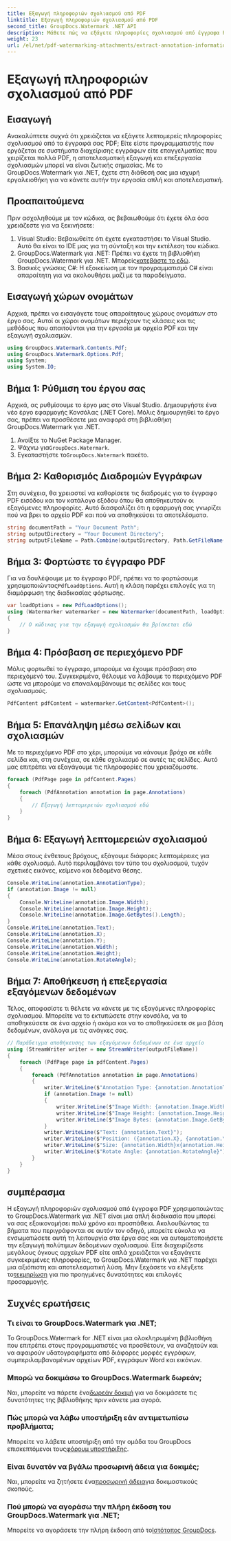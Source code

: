 ```yaml
---
title: Εξαγωγή πληροφοριών σχολιασμού από PDF
linktitle: Εξαγωγή πληροφοριών σχολιασμού από PDF
second_title: GroupDocs.Watermark .NET API
description: Μάθετε πώς να εξάγετε πληροφορίες σχολιασμού από έγγραφα PDF χρησιμοποιώντας το GroupDocs.Watermark για .NET σε αυτόν τον αναλυτικό, βήμα προς βήμα οδηγό.
weight: 23
url: /el/net/pdf-watermarking-attachments/extract-annotation-information-pdf/
---
```


# Εξαγωγή πληροφοριών σχολιασμού από PDF

## Εισαγωγή
Ανακαλύπτετε συχνά ότι χρειάζεται να εξάγετε λεπτομερείς πληροφορίες σχολιασμού από τα έγγραφά σας PDF; Είτε είστε προγραμματιστής που εργάζεται σε συστήματα διαχείρισης εγγράφων είτε επαγγελματίας που χειρίζεται πολλά PDF, η αποτελεσματική εξαγωγή και επεξεργασία σχολιασμών μπορεί να είναι ζωτικής σημασίας. Με το GroupDocs.Watermark για .NET, έχετε στη διάθεσή σας μια ισχυρή εργαλειοθήκη για να κάνετε αυτήν την εργασία απλή και αποτελεσματική.
## Προαπαιτούμενα
Πριν ασχοληθούμε με τον κώδικα, ας βεβαιωθούμε ότι έχετε όλα όσα χρειάζεστε για να ξεκινήσετε:
1. Visual Studio: Βεβαιωθείτε ότι έχετε εγκαταστήσει το Visual Studio. Αυτό θα είναι το IDE μας για τη σύνταξη και την εκτέλεση του κώδικα.
2.  GroupDocs.Watermark για .NET: Πρέπει να έχετε τη βιβλιοθήκη GroupDocs.Watermark για .NET. Μπορείς[κατεβάστε το εδώ](https://releases.groupdocs.com/Watermark/net/).
3. Βασικές γνώσεις C#: Η εξοικείωση με τον προγραμματισμό C# είναι απαραίτητη για να ακολουθήσει μαζί με τα παραδείγματα.
## Εισαγωγή χώρων ονομάτων
Αρχικά, πρέπει να εισαγάγετε τους απαραίτητους χώρους ονομάτων στο έργο σας. Αυτοί οι χώροι ονομάτων περιέχουν τις κλάσεις και τις μεθόδους που απαιτούνται για την εργασία με αρχεία PDF και την εξαγωγή σχολιασμών.
```csharp
using GroupDocs.Watermark.Contents.Pdf;
using GroupDocs.Watermark.Options.Pdf;
using System;
using System.IO;
```
## Βήμα 1: Ρύθμιση του έργου σας
Αρχικά, ας ρυθμίσουμε το έργο μας στο Visual Studio. Δημιουργήστε ένα νέο έργο εφαρμογής Κονσόλας (.NET Core). Μόλις δημιουργηθεί το έργο σας, πρέπει να προσθέσετε μια αναφορά στη βιβλιοθήκη GroupDocs.Watermark για .NET.
1. Ανοίξτε το NuGet Package Manager.
2.  Ψάχνω για`GroupDocs.Watermark`.
3.  Εγκαταστήστε το`GroupDocs.Watermark` πακέτο.
## Βήμα 2: Καθορισμός Διαδρομών Εγγράφων
Στη συνέχεια, θα χρειαστεί να καθορίσετε τις διαδρομές για το έγγραφο PDF εισόδου και τον κατάλογο εξόδου όπου θα αποθηκευτούν οι εξαγόμενες πληροφορίες. Αυτό διασφαλίζει ότι η εφαρμογή σας γνωρίζει πού να βρει το αρχείο PDF και πού να αποθηκεύσει τα αποτελέσματα.
```csharp
string documentPath = "Your Document Path";
string outputDirectory = "Your Document Directory";
string outputFileName = Path.Combine(outputDirectory, Path.GetFileName(documentPath));
```
## Βήμα 3: Φορτώστε το έγγραφο PDF
 Για να δουλέψουμε με το έγγραφο PDF, πρέπει να το φορτώσουμε χρησιμοποιώντας`PdfLoadOptions`. Αυτή η κλάση παρέχει επιλογές για τη διαμόρφωση της διαδικασίας φόρτωσης.
```csharp
var loadOptions = new PdfLoadOptions();
using (Watermarker watermarker = new Watermarker(documentPath, loadOptions))
{
    // Ο κώδικας για την εξαγωγή σχολιασμών θα βρίσκεται εδώ
}
```
## Βήμα 4: Πρόσβαση σε περιεχόμενο PDF
Μόλις φορτωθεί το έγγραφο, μπορούμε να έχουμε πρόσβαση στο περιεχόμενό του. Συγκεκριμένα, θέλουμε να λάβουμε το περιεχόμενο PDF ώστε να μπορούμε να επαναλαμβάνουμε τις σελίδες και τους σχολιασμούς.
```csharp
PdfContent pdfContent = watermarker.GetContent<PdfContent>();
```
## Βήμα 5: Επανάληψη μέσω σελίδων και σχολιασμών
Με το περιεχόμενο PDF στο χέρι, μπορούμε να κάνουμε βρόχο σε κάθε σελίδα και, στη συνέχεια, σε κάθε σχολιασμό σε αυτές τις σελίδες. Αυτό μας επιτρέπει να εξαγάγουμε τις πληροφορίες που χρειαζόμαστε.
```csharp
foreach (PdfPage page in pdfContent.Pages)
{
    foreach (PdfAnnotation annotation in page.Annotations)
    {
        // Εξαγωγή λεπτομερειών σχολιασμού εδώ
    }
}
```
## Βήμα 6: Εξαγωγή λεπτομερειών σχολιασμού
Μέσα στους ένθετους βρόχους, εξάγουμε διάφορες λεπτομέρειες για κάθε σχολιασμό. Αυτό περιλαμβάνει τον τύπο του σχολιασμού, τυχόν σχετικές εικόνες, κείμενο και δεδομένα θέσης.
```csharp
Console.WriteLine(annotation.AnnotationType);
if (annotation.Image != null)
{
    Console.WriteLine(annotation.Image.Width);
    Console.WriteLine(annotation.Image.Height);
    Console.WriteLine(annotation.Image.GetBytes().Length);
}
Console.WriteLine(annotation.Text);
Console.WriteLine(annotation.X);
Console.WriteLine(annotation.Y);
Console.WriteLine(annotation.Width);
Console.WriteLine(annotation.Height);
Console.WriteLine(annotation.RotateAngle);
```
## Βήμα 7: Αποθήκευση ή επεξεργασία εξαγόμενων δεδομένων
Τέλος, αποφασίστε τι θέλετε να κάνετε με τις εξαγόμενες πληροφορίες σχολιασμού. Μπορείτε να το εκτυπώσετε στην κονσόλα, να το αποθηκεύσετε σε ένα αρχείο ή ακόμα και να το αποθηκεύσετε σε μια βάση δεδομένων, ανάλογα με τις ανάγκες σας.
```csharp
// Παράδειγμα αποθήκευσης των εξαγόμενων δεδομένων σε ένα αρχείο
using (StreamWriter writer = new StreamWriter(outputFileName))
{
    foreach (PdfPage page in pdfContent.Pages)
    {
        foreach (PdfAnnotation annotation in page.Annotations)
        {
            writer.WriteLine($"Annotation Type: {annotation.AnnotationType}");
            if (annotation.Image != null)
            {
                writer.WriteLine($"Image Width: {annotation.Image.Width}");
                writer.WriteLine($"Image Height: {annotation.Image.Height}");
                writer.WriteLine($"Image Bytes: {annotation.Image.GetBytes().Length}");
            }
            writer.WriteLine($"Text: {annotation.Text}");
            writer.WriteLine($"Position: ({annotation.X}, {annotation.Y})");
            writer.WriteLine($"Size: {annotation.Width}x{annotation.Height}");
            writer.WriteLine($"Rotate Angle: {annotation.RotateAngle}");
        }
    }
}
```
## συμπέρασμα
Η εξαγωγή πληροφοριών σχολιασμού από έγγραφα PDF χρησιμοποιώντας το GroupDocs.Watermark για .NET είναι μια απλή διαδικασία που μπορεί να σας εξοικονομήσει πολύ χρόνο και προσπάθεια. Ακολουθώντας τα βήματα που περιγράφονται σε αυτόν τον οδηγό, μπορείτε εύκολα να ενσωματώσετε αυτή τη λειτουργία στα έργα σας και να αυτοματοποιήσετε την εξαγωγή πολύτιμων δεδομένων σχολιασμού.
 Είτε διαχειρίζεστε μεγάλους όγκους αρχείων PDF είτε απλά χρειάζεται να εξαγάγετε συγκεκριμένες πληροφορίες, το GroupDocs.Watermark για .NET παρέχει μια αξιόπιστη και αποτελεσματική λύση. Μην ξεχάσετε να ελέγξετε το[τεκμηρίωση](https://tutorials.groupdocs.com/Watermark/net/) για πιο προηγμένες δυνατότητες και επιλογές προσαρμογής.
## Συχνές ερωτήσεις
### Τι είναι το GroupDocs.Watermark για .NET;
Το GroupDocs.Watermark for .NET είναι μια ολοκληρωμένη βιβλιοθήκη που επιτρέπει στους προγραμματιστές να προσθέτουν, να αναζητούν και να αφαιρούν υδατογραφήματα από διάφορες μορφές εγγράφων, συμπεριλαμβανομένων αρχείων PDF, εγγράφων Word και εικόνων.
### Μπορώ να δοκιμάσω το GroupDocs.Watermark δωρεάν;
 Ναι, μπορείτε να πάρετε ένα[δωρεάν δοκιμή](https://releases.groupdocs.com/) για να δοκιμάσετε τις δυνατότητες της βιβλιοθήκης πριν κάνετε μια αγορά.
### Πώς μπορώ να λάβω υποστήριξη εάν αντιμετωπίσω προβλήματα;
 Μπορείτε να λάβετε υποστήριξη από την ομάδα του GroupDocs επισκεπτόμενοι τους[φόρουμ υποστήριξης](https://forum.groupdocs.com/c/watermark/19).
### Είναι δυνατόν να βγάλω προσωρινή άδεια για δοκιμές;
 Ναι, μπορείτε να ζητήσετε ένα[προσωρινή άδεια](https://purchase.groupdocs.com/temporary-license/)για δοκιμαστικούς σκοπούς.
### Πού μπορώ να αγοράσω την πλήρη έκδοση του GroupDocs.Watermark για .NET;
 Μπορείτε να αγοράσετε την πλήρη έκδοση από το[Ιστότοπος GroupDocs](https://purchase.groupdocs.com/buy).